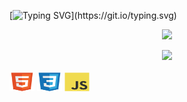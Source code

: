 [![Typing SVG](https://readme-typing-svg.herokuapp.com/?color=B0E0E6&size=35&center=true&vCenter=true&width=1000&lines=Iniciando...)](https://git.io/typing.svg)

<p align="center">
<img loading="lazy" src="http://img.shields.io/static/v1?label=STATUS&message=EM%20DESENVOLVIMENTO&color=FFC0CB&style=for-the-badge"/>
</p>

<div align="center">
    <img height="110em" src="https://github-readme-stats.vercel.app/api/top-langs/?username=barbara-pr&layout=compact&hide_border=false&title_color=F5FFFA&bg_color=000000"/>
</div> 

<div style="display: inline_block"><br>
    <img align="center" alt="Bárbara-HTML" height="30" width="40" src="https://raw.githubusercontent.com/devicons/devicon/master/icons/html5/html5-original.svg">
    <img align="center" alt="Bárbara-CSS" height="30" width="40" src="https://raw.githubusercontent.com/devicons/devicon/master/icons/css3/css3-original.svg">
    <img align="center" alt="Bárbara-JS" height="30" width="40" src="https://raw.githubusercontent.com/devicons/devicon/master/icons/javascript/javascript-original.svg">
</div>
